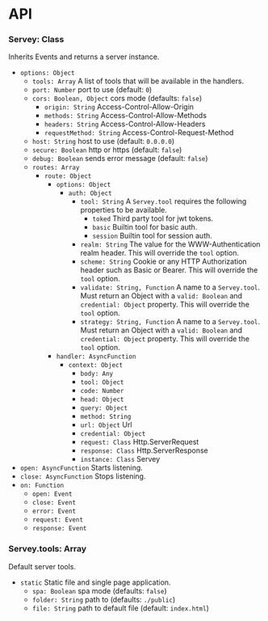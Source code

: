 
# API

### Servey: Class
Inherits Events and returns a server instance.
- `options: Object`
	- `tools: Array` A list of tools that will be available in the handlers.
	- `port: Number` port to use (default: `0`)
	- `cors: Boolean, Object` cors mode (defaults: `false`)
		- `origin: String` Access-Control-Allow-Origin
		- `methods: String` Access-Control-Allow-Methods
		- `headers: String` Access-Control-Allow-Headers
		- `requestMethod: String` Access-Control-Request-Method
	- `host: String` host to use (default: `0.0.0.0`)
	- `secure: Boolean` http or https (default: `false`)
	- `debug: Boolean` sends error message (default: `false`)
	- `routes: Array`
		- `route: Object`
			- `options: Object`
				- `auth: Object`
					- `tool: String` A `Servey.tool` requires the following properties to be available.
						- `toked` Third party tool for jwt tokens.
						- `basic` Builtin tool for basic auth.
						- `session` Builtin tool for session auth.
					- `realm: String` The value for the WWW-Authentication realm header. This will override the `tool` option.
					- `scheme: String` Cookie or any HTTP Authorization header such as Basic or Bearer. This will override the `tool` option.
					- `validate: String, Function`  A name to a `Servey.tool`. Must return an Object with a `valid: Boolean` and `credential: Object` property. This will override the `tool` option.
					- `strategy: String, Function` A name to a `Servey.tool`. Must return an Object with a `valid: Boolean` and `credential: Object` property. This will override the `tool` option.
			- `handler: AsyncFunction`
				- `context: Object`
					- `body: Any`
					- `tool: Object`
					- `code: Number`
					- `head: Object`
					- `query: Object`
					- `method: String`
					- `url: Object` Url
					- `credential: Object`
					- `request: Class` Http.ServerRequest
					- `response: Class` Http.ServerResponse
					- `instance: Class` Servey
- `open: AsyncFunction` Starts listening.
- `close: AsyncFunction` Stops listening.
- `on: Function`
	- `open: Event`
	- `close: Event`
	- `error: Event`
	- `request: Event`
	- `response: Event`

### Servey.tools: Array
Default server tools.
- `static` Static file and single page application.
	- `spa: Boolean` spa mode (defaults: `false`)
	- `folder: String` path to (defaults: `./public`)
	- `file: String` path to default file (default: `index.html`)
